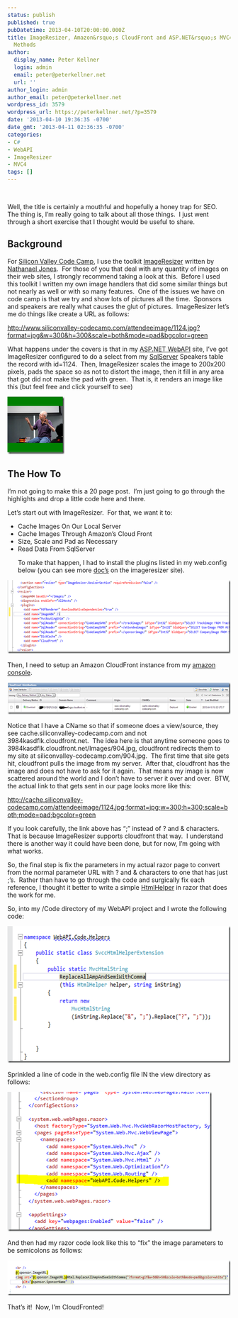 ```yaml
---
status: publish
published: true
pubDatetime: 2013-04-10T20:00:00.000Z
title: ImageResizer, Amazon&rsquo;s CloudFront and ASP.NET&rsquo;s MVC4 Razor Helper
  Methods
author:
  display_name: Peter Kellner
  login: admin
  email: peter@peterkellner.net
  url: ''
author_login: admin
author_email: peter@peterkellner.net
wordpress_id: 3579
wordpress_url: https://peterkellner.net/?p=3579
date: '2013-04-10 19:36:35 -0700'
date_gmt: '2013-04-11 02:36:35 -0700'
categories:
- C#
- WebAPI
- ImageResizer
- MVC4
tags: []
---
```

<p>&#160;</p>
<p>Well, the title is certainly a mouthful and hopefully a honey trap for SEO.&#160; The thing is, I’m really going to talk about all those things.&#160; I just went through a short exercise that I thought would be useful to share.</p>
<h2>Background</h2>
<p>For <a href="http://www.siliconvalley-codecamp.com/">Silicon Valley Code Camp</a>, I use the toolkit <a href="http://imageresizing.net/">ImageResizer</a> written by&#160; <a href="http://www.nathanaeljones.com/">Nathanael Jones</a>.&#160; For those of you that deal with any quantity of images on their web sites, I strongly recommend taking a look at this.&#160; Before I used this toolkit I written my own image handlers that did some similar things but not nearly as well or with so many features.&#160; One of the issues we have on code camp is that we try and show lots of pictures all the time.&#160; Sponsors and speakers are really what causes the glut of pictures.&#160; ImageResizer let’s me do things like create a URL as follows:</p>
<p><a href="http://www.siliconvalley-codecamp.com/attendeeimage/1124.jpg?format=jpg&amp;w=300&amp;h=300&amp;scale=both&amp;mode=pad&amp;bgcolor=green">http://www.siliconvalley-codecamp.com/attendeeimage/1124.jpg?format=jpg&amp;w=300&amp;h=300&amp;scale=both&amp;mode=pad&amp;bgcolor=green</a></p>
<p>What happens under the covers is that in my <a href="http://www.asp.net/web-api">ASP.NET WebAPI</a> site, I’ve got ImageResizer configured to do a select from my <a href="http://www.microsoft.com/en-us/sqlserver/default.aspx">SqlServer</a> Speakers table the record with id=1124.&#160; Then, ImageResizer scales the image to 200x200 pixels, pads the space so as not to distort the image, then it fill in any area that got did not make the pad with green.&#160; That is, it renders an image like this (but feel free and click yourself to see)</p>
<p><a href="/wp/wp-content/uploads/2013/04/image.png"><img title="image" style="border-top: 0px; border-right: 0px; border-bottom: 0px; border-left: 0px; display: inline" border="0" alt="image" src="/wp/wp-content/uploads/2013/04/image_thumb.png" width="129" height="130" /></a> </p>
<h2>The How To</h2>
<p>I’m not going to make this a 20 page post.&#160; I’m just going to go through the highlights and drop a little code here and there.</p>
<p>Let’s start out with ImageResizer.&#160; For that, we want it to:</p>
<ul>
<li>Cache Images On Our Local Server</li>
<li>Cache Images Through Amazon’s Cloud Front</li>
<li>Size, Scale and Pad as Necessary</li>
<li>Read Data From SqlServer</li>
</ul>
<ul>To make that happen, I had to install the plugins listed in my web.config below (you can see more <a href="http://imageresizing.net/docs">doc’s</a> on the imageresizer site).</ul>
<p><a href="/wp/wp-content/uploads/2013/04/image1.png"><img title="image" style="border-top: 0px; border-right: 0px; border-bottom: 0px; border-left: 0px; display: inline" border="0" alt="image" src="/wp/wp-content/uploads/2013/04/image_thumb1.png" width="610" height="166" /></a> </p>
<p>Then, I need to setup an Amazon CloudFront instance from my <a href="https://console.aws.amazon.com/cloudfront/home">amazon console</a>.</p></p>
<p><a href="/wp/wp-content/uploads/2013/04/image2.png"><img title="image" style="border-top: 0px; border-right: 0px; border-bottom: 0px; border-left: 0px; display: inline" border="0" alt="image" src="/wp/wp-content/uploads/2013/04/image_thumb2.png" width="610" height="72" /></a> </p>
<p>Notice that I have a CName so that if someone does a view/source, they see cache.siliconvalley-codecamp.com and not 3984kasdflk.cloudfront.net.&#160; The idea here is that anytime someone goes to 3984kasdflk.cloudfront.net/Images/904.jpg, cloudfront redirects them to my site at siliconvalley-codecamp.com/904.jpg.&#160; The first time that site gets hit, cloudfront pulls the image from my server.&#160; After that, cloudfront has the image and does not have to ask for it again.&#160; That means my image is now scattered around the world and I don’t have to server it over and over.&#160; BTW, the actual link to that gets sent in our page looks more like this:&#160; </p>
<p><a href="http://cache.siliconvalley-codecamp.com/attendeeimage/1124.jpg;format=jpg;w=300;h=300;scale=both;mode=pad;bgcolor=green">http://cache.siliconvalley-codecamp.com/attendeeimage/1124.jpg;format=jpg;w=300;h=300;scale=both;mode=pad;bgcolor=green</a></p>
<p>If you look carefully, the link above has “;” instead of ? and &amp; characters.&#160; That is because ImageResizer supports cloudfront that way.&#160; I understand there is another way it could have been done, but for now, I’m going with what works.</p>
<p>So, the final step is fix the parameters in my actual razor page to convert from the normal parameter URL with ? and &amp; characters to one that has just ;’s.&#160; Rather than have to go through the code and surgically fix each reference, I thought it better to write a simple <a href="http://weblogs.asp.net/scottgu/archive/2010/01/10/asp-net-mvc-2-strongly-typed-html-helpers.aspx">HtmlHelper</a> in razor that does the work for me.</p>
<p>So, into my /Code directory of my WebAPI project and I wrote the following code:</p>
<p><a href="/wp/wp-content/uploads/2013/04/image3.png"><img title="image" style="border-top: 0px; border-right: 0px; border-bottom: 0px; border-left: 0px; display: inline" border="0" alt="image" src="/wp/wp-content/uploads/2013/04/image_thumb3.png" width="585" height="309" /></a> </p>
<p>Sprinkled a line of code in the web.config file IN the view directory as follows:</p>
<p><a href="/wp/wp-content/uploads/2013/04/image4.png"><img title="image" style="border-top: 0px; border-right: 0px; border-bottom: 0px; border-left: 0px; display: inline" border="0" alt="image" src="/wp/wp-content/uploads/2013/04/image_thumb4.png" width="462" height="315" /></a> </p>
<p>And then had my razor code look like this to “fix” the image parameters to be semicolons as follows:</p>
<p><a href="/wp/wp-content/uploads/2013/04/image5.png"><img title="image" style="border-top: 0px; border-right: 0px; border-bottom: 0px; border-left: 0px; display: inline" border="0" alt="image" src="/wp/wp-content/uploads/2013/04/image_thumb5.png" width="610" height="80" /></a> </p></p>
<p>That’s it!&#160; Now, I’m CloudFronted!&#160; </p>
